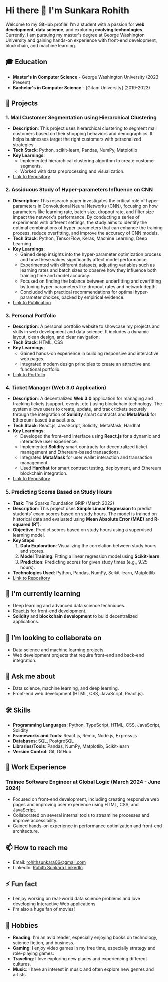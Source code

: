 # Hi there 👋 I'm Sunkara Rohith

Welcome to my GitHub profile! I’m a student with a passion for **web development**, **data science**, and exploring **evolving technologies**. Currently, I am pursuing my master's degree at George Washington University and gaining hands-on experience with front-end development, blockchain, and machine learning.

## 🎓 Education
- **Master's in Computer Science** - George Washington University (2023-Present)
- **Bachelor's in Computer Science** - [Gitam University] (2019-2023)

## 🚀 Projects

### 1. **Mall Customer Segmentation using Hierarchical Clustering**
   - **Description**: This project uses hierarchical clustering to segment mall customers based on their shopping behaviors and demographics. It helps businesses target the right customers with personalized strategies.
   - **Tech Stack**: Python, scikit-learn, Pandas, NumPy, Matplotlib
   - **Key Learnings**: 
     - Implemented hierarchical clustering algorithm to create customer segments.
     - Worked with data preprocessing and visualization.
   - [Link to Repository](https://github.com/rohith0224/Mall-customer-segmentation-1-stop-ai)

### 2. **Assiduous Study of Hyper-parameters Influence on CNN**
   - **Description**: This research paper investigates the critical role of hyper-parameters in Convolutional Neural Networks (CNN), focusing on how parameters like learning rate, batch size, dropout rate, and filter size impact the network's performance. By conducting a series of experiments with different settings, the study aims to identify the optimal combinations of hyper-parameters that can enhance the training process, reduce overfitting, and improve the accuracy of CNN models.
   - **Tech Stack**: Python, TensorFlow, Keras, Machine Learning, Deep Learning
   - **Key Learnings**:
     - Gained deep insights into the hyper-parameter optimization process and how these values significantly affect model performance.
     - Experimented with different datasets, adjusting variables such as learning rates and batch sizes to observe how they influence both training time and model accuracy.
     - Focused on finding the balance between underfitting and overfitting by tuning hyper-parameters like dropout rates and network depth.
     - Concluded with practical recommendations for optimal hyper-parameter choices, backed by empirical evidence.
   - [Link to Publication](https://link.springer.com/chapter/10.1007/978-981-99-1624-5_23)


### 3. **Personal Portfolio**
   - **Description**: A personal portfolio website to showcase my projects and skills in web development and data science. It includes a dynamic layout, clean design, and clear navigation.
   - **Tech Stack**: HTML, CSS
   - **Key Learnings**: 
     - Gained hands-on experience in building responsive and interactive web pages.
     - Integrated modern design principles to create an attractive and functional portfolio.
   - [Link to Portfolio](https://github.com/rohith0224/Sunkara-Rohith-Portifolio.git)

### 4. **Ticket Manager (Web 3.0 Application)**
   - **Description**: A decentralized **Web 3.0** application for managing and tracking tickets (support, events, etc.) using blockchain technology. The system allows users to create, update, and track tickets securely through the integration of **Solidity** smart contracts and **MetaMask** for Ethereum-based transactions.
   - **Tech Stack**: React.js, JavaScript, Solidity, MetaMask, Hardhat
   - **Key Learnings**:
     - Developed the front-end interface using **React.js** for a dynamic and interactive user experience.
     - Implemented **Solidity** smart contracts for decentralized ticket management and Ethereum-based transactions.
     - Integrated **MetaMask** for user wallet interaction and transaction management.
     - Used **Hardhat** for smart contract testing, deployment, and Ethereum blockchain integration.
   - [Link to Repository](https://github.com/rohith0224/TicketManager)
### 5. **Predicting Scores Based on Study Hours**
   - **Task**: The Sparks Foundation GRIP (March 2022)
   - **Description**: This project uses **Simple Linear Regression** to predict students' exam scores based on study hours. The model is trained on historical data and evaluated using **Mean Absolute Error (MAE)** and **R-squared (R²)**.
   - **Objective**: Predict scores based on study hours using a supervised learning model.
   - **Key Steps**:
     1. **Data Exploration**: Visualizing the correlation between study hours and scores.
     2. **Model Training**: Fitting a linear regression model using **Scikit-learn**.
     3. **Prediction**: Predicting scores for given study times (e.g., 9.25 hours).
   - **Technologies Used**: Python, Pandas, NumPy, Scikit-learn, Matplotlib
   - [Link to Repository](https://github.com/rohith0224/The-sparks-foundation-TSF-Task-1-Data-Science-and-Business-analytics-GRIP-Task1-March2022)



## 🌱 I'm currently learning
- Deep learning and advanced data science techniques.
- React.js for front-end development.
- **Solidity** and **blockchain development** to build decentralized applications.

## 👯 I’m looking to collaborate on
- Data science and machine learning projects.
- Web development projects that require front-end and back-end integration.


## 💬 Ask me about
- Data science, machine learning, and deep learning.
- Front-end web development (HTML, CSS, JavaScript, React.js).


## 🛠️ Skills
- **Programming Languages**: Python, TypeScript, HTML, CSS, JavaScript, Solidity
- **Frameworks and Tools**: React.js, Remix, Node.js, Express.js
- **Databases**: SQL, PostgreSQL
- **Libraries/Tools**: Pandas, NumPy, Matplotlib, Scikit-learn
- **Version Control**: Git, GitHub

## 💼 Work Experience

### **Trainee Software Engineer at Global Logic (March 2024 - June 2024)**
   - Focused on front-end development, including creating responsive web pages and improving user experience using HTML, CSS, and JavaScript.
   - Collaborated on several internal tools to streamline processes and improve accessibility.
   - Gained hands-on experience in performance optimization and front-end architecture.


## 📫 How to reach me
- Email: [rohithsunkara06@gmail.com](mailto:rohithsunkara06@gmail.com)
- LinkedIn: [Rohith Sunkara LinkedIn](https://www.linkedin.com/in/sunkara-rohith-817288219/)

## ⚡ Fun fact
- I enjoy working on real-world data science problems and love developing Interactive Web applications.
- I'm also a huge fan of movies!

## 🎯 Hobbies
- **Reading**: I'm an avid reader, especially enjoying books on technology, science fiction, and business.
- **Gaming**: I enjoy video games in my free time, especially strategy and role-playing games.
- **Traveling**: I love exploring new places and experiencing different cultures.
- **Music**: I have an interest in music and often explore new genres and artists.

